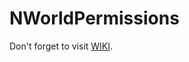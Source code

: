 # NWorldPermissions

Don't forget to visit [WIKI](https://github.com/yueyinqiu/NWorldPermissions/wiki).
